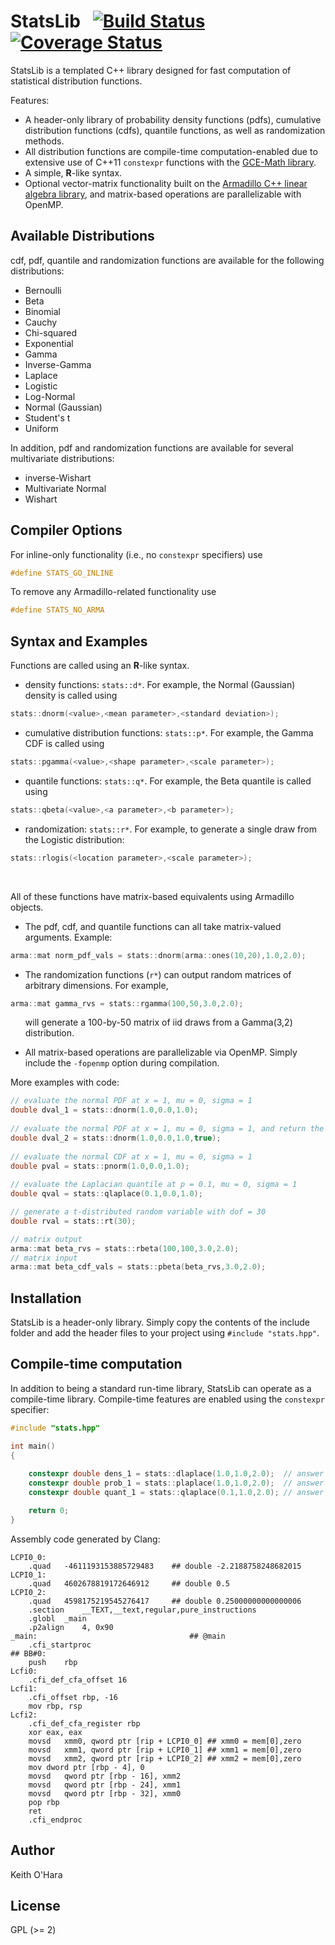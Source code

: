 # StatsLib &nbsp; [![Build Status](https://travis-ci.org/kthohr/stats.svg?branch=master)](https://travis-ci.org/kthohr/stats) [![Coverage Status](https://codecov.io/github/kthohr/stats/coverage.svg?branch=master)](https://codecov.io/github/kthohr/stats?branch=master)

StatsLib is a templated C++ library designed for fast computation of statistical distribution functions.

Features:
* A header-only library of probability density functions (pdfs), cumulative distribution functions (cdfs), quantile functions, as well as randomization methods.
* All distribution functions are compile-time computation-enabled due to extensive use of C++11 `constexpr` functions with the [GCE-Math library](https://github.com/kthohr/gcem).
* A simple, **R**-like syntax.
* Optional vector-matrix functionality built on the [Armadillo C++ linear algebra library](http://arma.sourceforge.net/), and matrix-based operations are parallelizable with OpenMP.

## Available Distributions

cdf, pdf, quantile and randomization functions are available for the following distributions:

* Bernoulli 
* Beta
* Binomial
* Cauchy
* Chi-squared
* Exponential
* Gamma
* Inverse-Gamma
* Laplace
* Logistic
* Log-Normal
* Normal (Gaussian)
* Student's t
* Uniform

In addition, pdf and randomization functions are available for several multivariate distributions:

* inverse-Wishart
* Multivariate Normal
* Wishart

## Compiler Options

For inline-only functionality (i.e., no `constexpr` specifiers) use
```cpp
#define STATS_GO_INLINE
```

To remove any Armadillo-related functionality use
```cpp
#define STATS_NO_ARMA
```

## Syntax and Examples

Functions are called using an **R**-like syntax.

* density functions: `stats::d*`. For example, the Normal (Gaussian) density is called using
``` cpp
stats::dnorm(<value>,<mean parameter>,<standard deviation>);
```
* cumulative distribution functions: `stats::p*`. For example, the Gamma CDF is called using
``` cpp
stats::pgamma(<value>,<shape parameter>,<scale parameter>);
```
* quantile functions: `stats::q*`. For example, the Beta quantile is called using
``` cpp
stats::qbeta(<value>,<a parameter>,<b parameter>);
```
* randomization: `stats::r*`. For example, to generate a single draw from the Logistic distribution:
``` cpp
stats::rlogis(<location parameter>,<scale parameter>);
```

<br>

All of these functions have matrix-based equivalents using Armadillo objects.

* The pdf, cdf, and quantile functions can all take matrix-valued arguments. Example:

```cpp
arma::mat norm_pdf_vals = stats::dnorm(arma::ones(10,20),1.0,2.0);
```

* The randomization functions (`r*`) can output random matrices of arbitrary dimensions. For example,</li>

```cpp
arma::mat gamma_rvs = stats::rgamma(100,50,3.0,2.0);
```

<ul style="list-style-type:none">
    <li>will generate a 100-by-50 matrix of iid draws from a Gamma(3,2) distribution.</li>
</ul>

* All matrix-based operations are parallelizable via OpenMP. Simply include the `-fopenmp` option during compilation.

More examples with code:
```cpp
// evaluate the normal PDF at x = 1, mu = 0, sigma = 1
double dval_1 = stats::dnorm(1.0,0.0,1.0);
 
// evaluate the normal PDF at x = 1, mu = 0, sigma = 1, and return the log value
double dval_2 = stats::dnorm(1.0,0.0,1.0,true);
 
// evaluate the normal CDF at x = 1, mu = 0, sigma = 1
double pval = stats::pnorm(1.0,0.0,1.0);
 
// evaluate the Laplacian quantile at p = 0.1, mu = 0, sigma = 1
double qval = stats::qlaplace(0.1,0.0,1.0);

// generate a t-distributed random variable with dof = 30
double rval = stats::rt(30);

// matrix output
arma::mat beta_rvs = stats::rbeta(100,100,3.0,2.0);
// matrix input
arma::mat beta_cdf_vals = stats::pbeta(beta_rvs,3.0,2.0);
```

## Installation

StatsLib is a header-only library. Simply copy the contents of the include folder and add the header files to your project using `#include "stats.hpp"`.

## Compile-time computation

In addition to being a standard run-time library, StatsLib can operate as a compile-time library. Compile-time features are enabled using the ```constexpr``` specifier:
```cpp
#include "stats.hpp"

int main()
{
    
    constexpr double dens_1 = stats::dlaplace(1.0,1.0,2.0);  // answer = 0.25
    constexpr double prob_1 = stats::plaplace(1.0,1.0,2.0);  // answer = 0.5
    constexpr double quant_1 = stats::qlaplace(0.1,1.0,2.0); // answer = -2.218875...

    return 0;
}
```
Assembly code generated by Clang:
```assembly
LCPI0_0:
	.quad	-4611193153885729483    ## double -2.2188758248682015
LCPI0_1:
	.quad	4602678819172646912     ## double 0.5
LCPI0_2:
	.quad	4598175219545276417     ## double 0.25000000000000006
	.section	__TEXT,__text,regular,pure_instructions
	.globl	_main
	.p2align	4, 0x90
_main:                                  ## @main
	.cfi_startproc
## BB#0:
	push	rbp
Lcfi0:
	.cfi_def_cfa_offset 16
Lcfi1:
	.cfi_offset rbp, -16
	mov	rbp, rsp
Lcfi2:
	.cfi_def_cfa_register rbp
	xor	eax, eax
	movsd	xmm0, qword ptr [rip + LCPI0_0] ## xmm0 = mem[0],zero
	movsd	xmm1, qword ptr [rip + LCPI0_1] ## xmm1 = mem[0],zero
	movsd	xmm2, qword ptr [rip + LCPI0_2] ## xmm2 = mem[0],zero
	mov	dword ptr [rbp - 4], 0
	movsd	qword ptr [rbp - 16], xmm2
	movsd	qword ptr [rbp - 24], xmm1
	movsd	qword ptr [rbp - 32], xmm0
	pop	rbp
	ret
	.cfi_endproc
```

## Author

Keith O'Hara

## License

GPL (>= 2)
